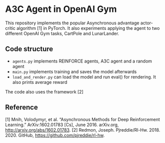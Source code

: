 # A3C Agent in OpenAI Gym
This repository implements the popular Asynchronous advantage actor-critic algorithm [1] in PyTorch. It also experiments applying the agent to two different OpenAI Gym tasks, CartPole and LunarLander.

## Code structure
* `agents.py` implements REINFORCE agents, A3C agent and a random agent 
* `main.py` implements training and saves the model afterwards
* `load_and_render.py` can load the model and run eval() for rendering. It also prints average reward

The code also uses the framework [2]

## Reference
[1] Mnih, Volodymyr, et al. “Asynchronous Methods for Deep Reinforcement Learning.” ArXiv:1602.01783 [Cs], June 2016. arXiv.org, http://arxiv.org/abs/1602.01783.
[2] Redmon, Joseph. Pjreddie/Rl-Hw. 2018. 2020. GitHub, https://github.com/pjreddie/rl-hw.